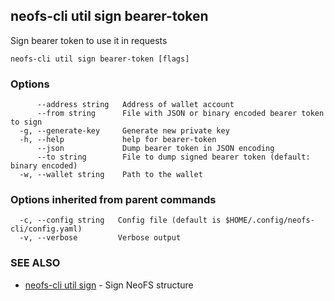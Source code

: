 ## neofs-cli util sign bearer-token

Sign bearer token to use it in requests

```
neofs-cli util sign bearer-token [flags]
```

### Options

```
      --address string   Address of wallet account
      --from string      File with JSON or binary encoded bearer token to sign
  -g, --generate-key     Generate new private key
  -h, --help             help for bearer-token
      --json             Dump bearer token in JSON encoding
      --to string        File to dump signed bearer token (default: binary encoded)
  -w, --wallet string    Path to the wallet
```

### Options inherited from parent commands

```
  -c, --config string   Config file (default is $HOME/.config/neofs-cli/config.yaml)
  -v, --verbose         Verbose output
```

### SEE ALSO

* [neofs-cli util sign](neofs-cli_util_sign.md)	 - Sign NeoFS structure

